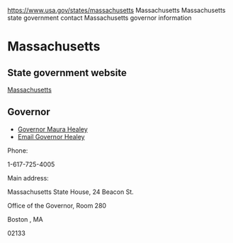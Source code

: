 

https://www.usa.gov/states/massachusetts
Massachusetts
Massachusetts state government contact
Massachusetts governor information

Massachusetts
=============

State government website
------------------------

[Massachusetts](https://www.mass.gov/)

Governor
--------

* [Governor Maura Healey](https://www.mass.gov/orgs/governor-maura-healey-and-lt-governor-kim-driscoll)
* [Email Governor Healey](https://www.mass.gov/forms/email-the-governors-office)

Phone:

1-617-725-4005

Main address:

Massachusetts State House, 24 Beacon St.
  
Office of the Governor, Room 280
  
Boston
,
MA

02133

